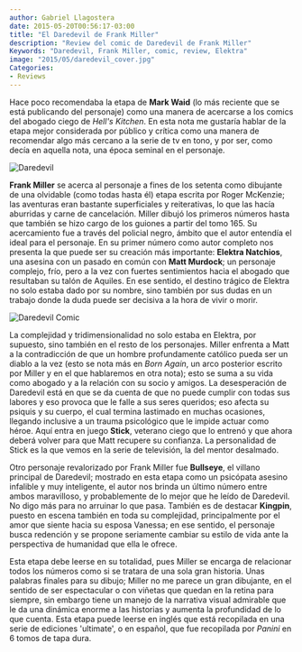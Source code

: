```yaml
---
author: Gabriel Llagostera
date: 2015-05-20T00:56:17-03:00
title: "El Daredevil de Frank Miller"
description: "Review del comic de Daredevil de Frank Miller"
Keywords: "Daredevil, Frank Miller, comic, review, Elektra"
image: "2015/05/daredevil_cover.jpg"
Categories:
- Reviews
---
```


Hace poco recomendaba la etapa de **Mark Waid** (lo más reciente que se está publicando del personaje) como una manera de acercarse a los comics del abogado ciego de *Hell's Kitchen*. En esta nota me gustaría hablar de la etapa mejor considerada por público y crítica como una manera de recomendar algo más cercano a la serie de tv en tono, y por ser, como decía en aquella nota, una época seminal en el personaje.

![Daredevil](/img/2015/05/daredevil_body.jpg)

**Frank Miller** se acerca al personaje a fines de los setenta como dibujante de una olvidable (como todas hasta él) etapa escrita por  Roger McKenzie; las aventuras eran bastante superficiales y reiterativas, lo que las hacía aburridas y carne de cancelación. Miller dibujó los primeros números hasta que también se hizo cargo de los guiones a partir del tomo 165. Su acercamiento fue a través del policial negro, ámbito que el autor entendía el ideal para el personaje. En su primer número como autor completo nos presenta la que puede ser su creación más importante: **Elektra Natchios**, una asesina con un pasado en común con **Matt Murdock**; un personaje complejo, frío, pero a la vez con fuertes sentimientos hacia el abogado que resultaban su talón de Aquiles. En ese sentido, el destino trágico de Elektra no solo estaba dado por su nombre, sino también por sus dudas en un trabajo donde la duda puede ser decisiva a la hora de vivir o morir.

![Daredevil Comic](/img/2015/05/daredevilcomic_body.jpg)

La complejidad y tridimensionalidad no solo estaba en Elektra, por supuesto, sino también en el resto de los personajes. Miller enfrenta a Matt a la contradicción de que un hombre profundamente católico pueda ser un diablo a la vez (esto se nota más en *Born Again*, un arco posterior escrito por Miller y en el que hablaremos en otra nota); esto se suma a su vida como abogado y a la relación con su socio y amigos. La desesperación de Daredevil está en que se da cuenta de que no puede cumplir con todas sus labores y eso provoca que le falle a sus seres queridos; eso afecta su psiquis y su cuerpo, el cual termina lastimado en muchas ocasiones, llegando inclusive a un trauma psicológico que le impide actuar como héroe. Aquí entra en juego **Stick**, veterano ciego que lo entrenó y que ahora deberá volver para que Matt recupere su confianza. La personalidad de Stick es la que vemos en la serie de televisión, la del mentor desalmado.

Otro personaje revalorizado por Frank Miller fue **Bullseye**, el villano principal de Daredevil; mostrado en esta etapa como un psicópata asesino infalible y muy inteligente, el autor nos brinda un último número entre ambos maravilloso, y probablemente de lo mejor que he leído de Daredevil. No digo más para no arruinar lo que pasa. También es de destacar **Kingpin**, puesto en escena también en toda su complejidad, principalmente por el amor que siente hacia su esposa Vanessa; en ese sentido, el personaje busca redención y se propone seriamente cambiar su estilo de vida ante la perspectiva de humanidad que ella le ofrece.


Esta etapa debe leerse en su totalidad, pues Miller se encarga de relacionar todos los números como si se tratara de una sola gran historia. Unas palabras finales para su dibujo; Miller no me parece un gran dibujante, en el sentido de ser espectacular o con viñetas que quedan en la retina para siempre, sin embargo tiene un manejo de la narrativa visual admirable que le da una dinámica enorme a las historias y aumenta la profundidad de lo que cuenta.
Esta etapa puede leerse en inglés que está recopilada en una serie de ediciones 'ultimate', o en español, que fue recopilada por *Panini* en 6 tomos de tapa dura.

